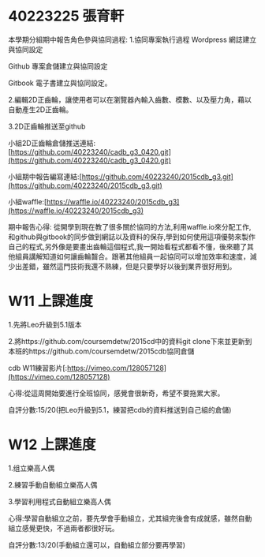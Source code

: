 # 40223225 張育軒

本學期分組期中報告角色參與協同過程:
1.協同專案執行過程
Wordpress 網誌建立與協同設定

Github 專案倉儲建立與協同設定

Gitbook 電子書建立與協同設定。

2.編輯2D正齒輪，讓使用者可以在瀏覽器內輸入齒數、模數、以及壓力角，藉以自動產生2D正齒輪。

3.2D正齒輪推送至github

小組2D正齒輪倉儲推送連結:[https://github.com/40223240/cadb_g3_0420.git](https://github.com/40223240/cadb_g3_0420.git) 

小組期中報告編寫連結:[https://github.com/40223240/2015cdb_g3.git](https://github.com/40223240/2015cdb_g3.git)

小組waffle:[https://waffle.io/40223240/2015cdb_g3](https://waffle.io/40223240/2015cdb_g3)


期中報告心得:
從開學到現在教了很多關於協同的方法,利用waffle.io來分配工作,和github與gitbook的同步做到網誌以及資料的保存,學到如何使用這項優勢來製作自己的程式,另外像是要畫出齒輪這個程式,我一開始看程式都看不懂，後來聽了其他組員講解知道如何讓齒輪齧合。跟著其他組員一起協同可以增加效率和速度，減少出差錯，雖然這門技術我還不熟練，但是只要學好以後到業界很好用到。

# W11 上課進度

1.先將Leo升級到5.1版本

2.將https://github.com/coursemdetw/2015cd中的資料git clone下來並更新到本班的https://github.com/coursemdetw/2015cdb協同倉儲

cdb W11練習影片[:https://vimeo.com/128057128](https://vimeo.com/128057128)

心得:從這周開始要進行全班協同，感覺會很新奇，希望不要拖累大家。

自評分數:15/20(把Leo升級到5.1，練習把cdb的資料推送到自己組的倉儲)

# W12  上課進度

1.组立樂高人偶

2.練習手動自動組立樂高人偶

3.學習利用程式自動組立樂高人偶

心得:學習自動組立之前，要先學會手動組立，尤其組完後會有成就感，雖然自動組立感覺更快，不過兩者都很好玩。

自評分數:13/20(手動組立還可以，自動組立部分要再學習)













